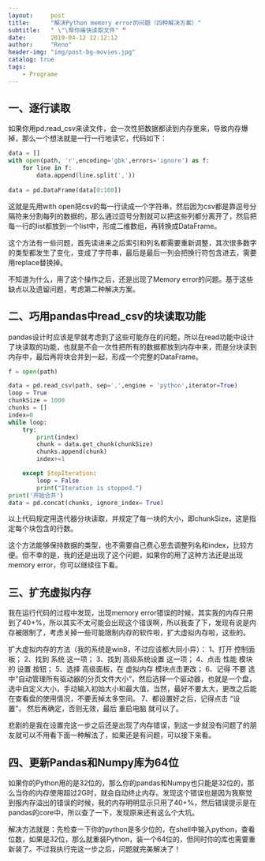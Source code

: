 ```yaml
---
layout:     post
title:      "解决Python memory error的问题（四种解决方案）"
subtitle:   " \"\帮你痛快读取文件" "
date:       2019-04-12 12:12:12
author:     "Reno"
header-img: "img/post-bg-movies.jpg"
catalog: true
tags:
    - Programe
---
```


## 一、逐行读取

如果你用pd.read_csv来读文件，会一次性把数据都读到内存里来，导致内存爆掉，那么一个想法就是一行一行地读它，代码如下：

```python
data = []
with open(path, 'r',encoding='gbk',errors='ignore') as f:
    for line in f:
        data.append(line.split(','))
        
data = pd.DataFrame(data[0:100])
```
这就是先用with open把csv的每一行读成一个字符串，然后因为csv都是靠逗号分隔符来分割每列的数据的，那么通过逗号分割就可以把这些列都分离开了，然后把每一行的list都放到一个list中，形成二维数组，再转换成DataFrame。

这个方法有一些问题，首先读进来之后索引和列名都需要重新调整，其次很多数字的类型都发生了变化，变成了字符串，最后是最后一列会把换行符包含进去，需要用replace替换掉。

不知道为什么，用了这个操作之后，还是出现了Memory error的问题。基于这些缺点以及遗留问题，考虑第二种解决方案。

## 二、巧用pandas中read_csv的块读取功能

pandas设计时应该是早就考虑到了这些可能存在的问题，所以在read功能中设计了块读取的功能，也就是不会一次性把所有的数据都放到内存中来，而是分块读到内存中，最后再将块合并到一起，形成一个完整的DataFrame。

```python
f = open(path)

data = pd.read_csv(path, sep=',',engine = 'python',iterator=True)
loop = True
chunkSize = 1000
chunks = []
index=0
while loop:
    try:
        print(index)
        chunk = data.get_chunk(chunkSize)
        chunks.append(chunk)
        index+=1

    except StopIteration:
        loop = False
        print("Iteration is stopped.")
print('开始合并')
data = pd.concat(chunks, ignore_index= True)
```



以上代码规定用迭代器分块读取，并规定了每一块的大小，即chunkSize，这是指定每个块包含的行数。

这个方法能够保持数据的类型，也不需要自己费心思去调整列名和index，比较方便。但不幸的是，我的还是出现了这个问题，如果你的用了这种方法还是出现memory error，你可以继续往下看。

## 三、扩充虚拟内存

我在运行代码的过程中发现，出现memory error错误的时候，其实我的内存只用到了40+%，所以其实不太可能会出现这个错误啊，所以我查了下，发现有说是内存被限制了，考虑关掉一些可能限制内存的软件啦，扩大虚拟内存啦，这些的。

扩大虚拟内存的方法（我的系统是win8，不过应该都大同小异）：
1、打开 控制面板；
2、找到 系统 这一项；
3、找到 高级系统设置 这一项；
4、点击 性能 模块的 设置 按钮；
5、选择 高级面板，在 虚拟内存 模块点击更改；
6、记得 不要 选中“自动管理所有驱动器的分页文件大小”，然后选择一个驱动器，也就是一个盘，选中自定义大小，手动输入初始大小和最大值，当然，最好不要太大，更改之后能在查看盘的使用情况，不要丢掉太多空间。
7、都设置好之后，记得点击 “设置”， 然后再确定，否则无效，最后 重启电脑 就可以了。

悲剧的是我在设置完这一步之后还是出现了内存错误，到这一步就没有问题了的朋友就可以不用看下面一种解法了，如果还是有问题，可以接下来看。

## 四、更新Pandas和Numpy库为64位

如果你的Python用的是32位的，那么你的pandas和Numpy也只能是32位的，那么当你的内存使用超过2G时，就会自动终止内存。发现这个错误也是因为我察觉到报内存溢出的错误的时候，我的内存明明显示只用了40+%，然后错误提示是在pandas的core中，所以查了一下，发现原来还有这么个大坑。

解决方法就是：先检查一下你的python是多少位的，在shell中输入python，查看位数，如果是32位，那么就重装Python，装一个64位的，但同时你的库也需要重新装了。不过我执行完这一步之后，问题就完美解决了！

